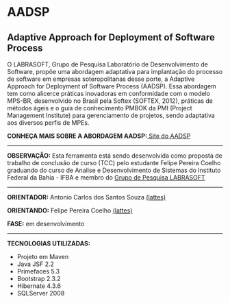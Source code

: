 <strong> 
  <h1>AADSP</h1>
  <h2>Adaptive Approach for Deployment of Software Process </h2>
</strong> 
 <p>
  O LABRASOFT, Grupo de Pesquisa Laboratório de Desenvolvimento de Software, propõe uma abordagem adaptativa para 
  implantação do processo de software em empresas soteropolitanas desse porte, 
  a Adaptive Approach for Deployment of Software Process (AADSP). Essa abordagem tem como alicerce práticas 
  inovadoras em conformidade com o modelo MPS-BR, desenvolvido no Brasil pela Softex (SOFTEX, 2012), práticas de métodos 
  ágeis e o guia de conhecimento PMBOK da PMI (Project Management Institute) para gerenciamento de projetos, 
  sendo adaptativa aos diversos perfis de MPEs.
 </p>
 <p><strong>CONHEÇA MAIS SOBRE A ABORDAGEM AADSP:</strong><a  target="_blank"  href="http://www.labrasoft.ifba.edu.br/aadsp"> Site do AADSP</a></p>
<hr/> 
<p><strong>OBSERVAÇÃO:</strong> Esta ferramenta está sendo desenvolvida como proposta de 
trabalho de conclusão de curso (TCC) pelo estudante Felipe Pereira Coelho graduando do curso de Analise e Desenvolvimento de Sistemas do Instituto Federal da Bahia - IFBA e 
membro do <a target="_blank"  href="http://www.labrasoft.ifba.edu.br/">Grupo de Pesquisa LABRASOFT</a>
</p>
<hr/>
<p><strong>ORIENTADOR:</strong> Antonio Carlos dos Santos Souza <a target="_blank" href="http://lattes.cnpq.br/3284179037499048/">(lattes)</a></p>
<p><strong>ORIENTANDO:</strong> Felipe Pereira Coelho <a target="_blank" href="http://lattes.cnpq.br/6038773085905083">(lattes)</a></p>
<p><strong>FASE:</strong> em desenvolvimento</p>
<hr/>
<strong>TECNOLOGIAS UTILIZADAS:</strong>
<ul>
  <li>Projeto em Maven</li>
  <li>Java JSF 2.2</li>
  <li>Primefaces 5.3</li>
  <li>Bootstrap 2.3.2</li>
  <li>Hibernate 4.3.6</li>
  <li>SQLServer 2008</li>
</ul>


